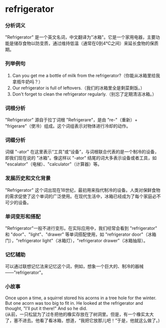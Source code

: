# refrigerator

### 分析词义

  

"Refrigerator" 是一个英文名词，中文翻译为"冰箱"。它是一个家用电器，主要功能是储存食物以防变质，通过维持低温（通常在0到4℃之间）来延长食物的保质期。

  

### 列举例句

  

1.  Can you get me a bottle of milk from the refrigerator?（你能从冰箱里给我拿瓶牛奶吗？）
2.  Our refrigerator is full of leftovers.（我们的冰箱里全是剩菜剩饭。）
3.  Don't forget to clean the refrigerator regularly.（别忘了定期清洁冰箱。）

  

### 词根分析

  

"Refrigerator" 源自于拉丁词根 "Refrigerare"，是由 "re-"（重新）+ "frigerare"（使冷）组成。这个词组表示对物体进行冷却的动作。

  

### 词缀分析

  

词缀 "-ator" 在这里表示“工具”或“设备”，与词根联合代表的是一个制冷的设备，即我们现在说的 "冰箱"。像这样以 "-ator" 结尾的词大多表示设备或者工具，如 "escalator"（电梯）、"calculator"（计算器）等。

  

### 发展历史和文化背景

  

"Refrigerator" 这个词出现在18世纪，最初用来指代制冷的设备。人类对保鲜食物的需求促使了这个单词的广泛使用。在现代生活中，冰箱已经成为了每个家庭必不可少的设备。

  

### 单词变形和搭配

  

"Refrigerator"一般不进行变形。在实际应用中，我们经常会看到 "refrigerator" 和 "door"、"light"、"drawer" 等单词搭配使用，如 "refrigerator door"（冰箱门），"refrigerator light"（冰箱灯），"refrigerator drawer"（冰箱抽屉）。

  

### 记忆辅助

  

可以通过联想记忆法来记忆这个词，例如，想象一个巨大的、制冷的器械——"refrigerator"。

  

### 小故事

  

Once upon a time, a squirrel stored his acorns in a tree hole for the winter. But one acorn was too big to fit in. He looked at the refrigerator and thought, "I'll put it there!" And so he did.  
(从前，一只松鼠为了过冬把他的橡实存放在了树洞里。但是，有一个橡实太大了，塞不进去。他看了看冰箱，想道，“我把它放那儿吧！”于是，他就这么做了。)
